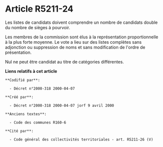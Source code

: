 # Article R5211-24

Les listes de candidats doivent comprendre un nombre de candidats double du nombre de sièges à pourvoir.

Les membres de la commission sont élus à la représentation proportionnelle à la plus forte moyenne. Le vote a lieu sur des
listes complètes sans adjonction ou suppression de noms et sans modification de l'ordre de présentation.

Nul ne peut être candidat au titre de catégories différentes.

**Liens relatifs à cet article**

	**Codifié par**:

	  - Décret n°2000-318 2000-04-07

	**Créé par**:

	  - Décret n°2000-318 2000-04-07 jorf 9 avril 2000

	**Anciens textes**:

	  - Code des communes R160-6

	**Cité par**:

	  - Code général des collectivités territoriales - art. R5211-26 (V)
